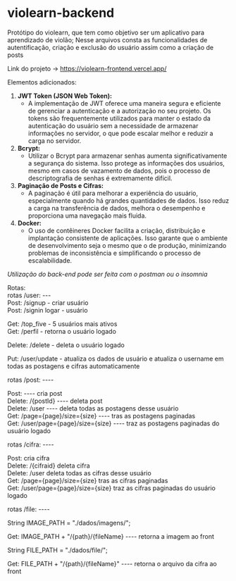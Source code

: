﻿# violearn-backend

Protótipo do violearn, que tem como objetivo ser um aplicativo para aprendizado de violão;
Nesse arquivos consta as funcionalidades de autentificação, criação e exclusão do usuário assim como a criação de posts

Link do projeto -> https://violearn-frontend.vercel.app/

Elementos adicionados:

1.  **JWT Token (JSON Web Token):**
    -   A implementação de JWT oferece uma maneira segura e eficiente de gerenciar a autenticação e a autorização no seu projeto. Os tokens são frequentemente utilizados para manter o estado da autenticação do usuário sem a necessidade de armazenar informações no servidor, o que pode escalar melhor e reduzir a carga no servidor.
2.  **Bcrypt:**
    -   Utilizar o Bcrypt para armazenar senhas aumenta significativamente a segurança do sistema. Isso protege as informações dos usuários, mesmo em casos de vazamento de dados, pois o processo de descriptografia de senhas é extremamente difícil.
3.  **Paginação de Posts e Cifras:**
    -   A paginação é útil para melhorar a experiência do usuário, especialmente quando há grandes quantidades de dados. Isso reduz a carga na transferência de dados, melhora o desempenho e proporciona uma navegação mais fluida.
4.  **Docker:**
    -   O uso de contêineres Docker facilita a criação, distribuição e implantação consistente de aplicações. Isso garante que o ambiente de desenvolvimento seja o mesmo que o de produção, minimizando problemas de inconsistência e simplificando o processo de escalabilidade.

*Utilização do back-end pode ser feita com o postman ou o insomnia*
  
Rotas:  
rotas /user: ---  
Post: /signup - criar usuário  
Post: /signin logar - usuário

Get: /top_five - 5 usuários mais ativos  
Get: /perfil - retorna o usuário logado

Delete: /delete - deleta o usuário logado

Put: /user/update - atualiza os dados de usuário e atualiza o username em todas as postagens e cifras automaticamente

rotas /post: ----

Post: ---- cria post  
Delete: /{postId} ---- deleta post  
Delete: /user ---- deleta todas as postagens desse usuário  
Get: /page={page}/size={size} ---- tras as postagens paginadas  
Get: /user/page={page}/size={size} ---- traz as postagens paginadas do usuário logado

rotas /cifra: ----

Post: cria cifra  
Delete: /{cifraid} deleta cifra  
Delete: /user deleta todas as cifras desse usuário  
Get: /page={page}/size={size} tras as cifras paginadas  
Get: /user/page={page}/size={size} traz as cifras paginadas do usuário logado

rotas /file: ----

String IMAGE_PATH = "./dados/imagens/";

Get: IMAGE_PATH + "/{path}/{fileName} ---- retorna a imagem ao front

String FILE_PATH = "./dados/file/";

Get: FILE_PATH + "/{path}/{fileName}" ---- retorna o arquivo da cifra ao front
